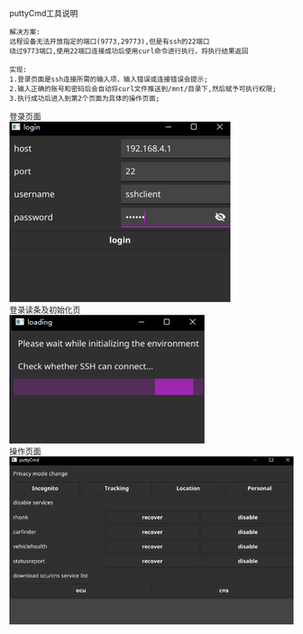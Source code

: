 puttyCmd工具说明

```text
解决方案:
远程设备无法开放指定的端口(9773,29773),但是有ssh的22端口
绕过9773端口,使用22端口连接成功后使用curl命令进行执行，将执行结果返回

实现:
1.登录页面是ssh连接所需的输入项，输入错误或连接错误会提示;
2.输入正确的账号和密码后会自动将curl文件推送到/mnt/目录下,然后赋予可执行权限;
3.执行成功后进入到第2个页面为具体的操作页面;
```
登录页面    
![img.png](.github/login.png)       
登录读条及初始化页       
![img.png](.github/loading.png)     
操作页面    
![img_1.png](.github/main.png)     
